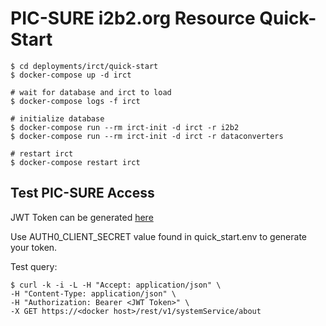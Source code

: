# PIC-SURE i2b2.org Resource Quick-Start

```
$ cd deployments/irct/quick-start
$ docker-compose up -d irct

# wait for database and irct to load
$ docker-compose logs -f irct

# initialize database
$ docker-compose run --rm irct-init -d irct -r i2b2
$ docker-compose run --rm irct-init -d irct -r dataconverters

# restart irct
$ docker-compose restart irct
```

## Test PIC-SURE Access

JWT Token can be generated [here](https://github.com/hms-dbmi/jwt-creator.git)

Use AUTH0_CLIENT_SECRET value found in quick_start.env to generate your token.

Test query:

```
$ curl -k -i -L -H "Accept: application/json" \
-H "Content-Type: application/json" \
-H "Authorization: Bearer <JWT Token>" \
-X GET https://<docker host>/rest/v1/systemService/about
```

